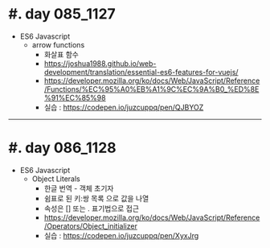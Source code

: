 #. day 085_1127
===============
*  ES6 Javascript    
    * arrow functions
        * 화살표 함수
        * https://joshua1988.github.io/web-development/translation/essential-es6-features-for-vuejs/
        * https://developer.mozilla.org/ko/docs/Web/JavaScript/Reference/Functions/%EC%95%A0%EB%A1%9C%EC%9A%B0_%ED%8E%91%EC%85%98
        * 실습 : https://codepen.io/juzcuppq/pen/QJBYOZ

---------------------------------
#. day 086_1128
===============
*  ES6 Javascript
    * Object Literals
        * 한글 번역 - 객체 초기자
        * 쉼표로 된 키:쌍 목록 으로 값을 나열
        * 속성은 [] 또는 . 표기법으로 접근
        * https://developer.mozilla.org/ko/docs/Web/JavaScript/Reference/Operators/Object_initializer
        * 실습 : https://codepen.io/juzcuppq/pen/XyxJrg
